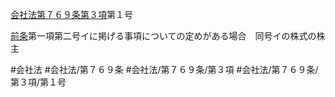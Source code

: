 [会社法第７６９条第３項](会社法＿＿＿＿第７６９条第３項)第１号

[前条](会社法＿＿＿＿第７６８条第１項)第一項第二号イに掲げる事項についての定めがある場合　同号イの株式の株主


#会社法
#会社法/第７６９条
#会社法/第７６９条/第３項
#会社法/第７６９条/第３項/第１号
